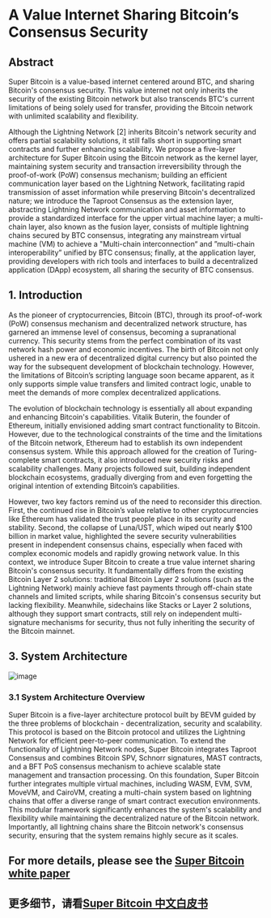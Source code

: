 # A Value Internet Sharing Bitcoin’s Consensus Security

## Abstract
Super Bitcoin is a value-based internet centered around BTC, and sharing Bitcoin's consensus security. 
This value internet not only inherits the security of the existing Bitcoin network but also transcends BTC's current limitations of being solely used for transfer, providing the Bitcoin network with unlimited scalability and flexibility.

Although the Lightning Network [2] inherits Bitcoin's network security and offers partial scalability solutions, it still falls short in supporting smart contracts and further enhancing scalability.
We propose a five-layer architecture for Super Bitcoin using the Bitcoin network as the kernel layer, maintaining system security and transaction irreversibility through the proof-of-work (PoW) consensus mechanism; building an efficient communication layer based on the Lightning Network, facilitating rapid transmission of asset information while preserving Bitcoin's decentralized nature;
we introduce the Taproot Consensus as the extension layer, abstracting Lightning Network communication and asset information to provide a standardized interface for the upper virtual machine layer;
a multi-chain layer, also known as the fusion layer, consists of multiple lightning chains secured by BTC consensus, integrating any mainstream virtual machine (VM) to achieve a "Multi-chain interconnection“ and ”multi-chain interoperability” unified by BTC consensus;
finally, at the application layer, providing developers with rich tools and interfaces to build a decentralized application (DApp) ecosystem, all sharing the security of BTC consensus.

## 1. Introduction
As the pioneer of cryptocurrencies, Bitcoin (BTC), through its proof-of-work (PoW) consensus mechanism and decentralized network structure, has garnered an immense level of consensus, becoming a supranational currency. This security stems from the perfect combination of its vast network hash power and economic incentives.
The birth of Bitcoin not only ushered in a new era of decentralized digital currency but also pointed the way for the subsequent development of blockchain technology. 
However, the limitations of Bitcoin’s scripting language soon became apparent, as it only supports simple value transfers and limited contract logic, unable to meet the demands of more complex decentralized applications.

The evolution of blockchain technology is essentially all about expanding and enhancing Bitcoin's capabilities.
Vitalik Buterin, the founder of Ethereum, initially envisioned adding smart contract functionality to Bitcoin. 
However, due to the technological constraints of the time and the limitations of the Bitcoin network, Ethereum had to establish its own independent consensus system. 
While this approach allowed for the creation of Turing-complete smart contracts, it also introduced new security risks and scalability challenges. 
Many projects followed suit, building independent blockchain ecosystems, gradually diverging from and even forgetting the original intention of extending Bitcoin’s capabilities.

However, two key factors remind us of the need to reconsider this direction. 
First, the continued rise in Bitcoin’s value relative to other cryptocurrencies like Ethereum has validated the trust people place in its security and stability. 
Second, the collapse of Luna/UST, which wiped out nearly $100 billion in market value, highlighted the severe security vulnerabilities present in independent consensus chains, especially when faced with complex economic models and rapidly growing network value.
In this context, we introduce Super Bitcoin to create a true value internet sharing Bitcoin's consensus security.
It fundamentally differs from the existing Bitcoin Layer 2 solutions: traditional Bitcoin Layer 2 solutions (such as the Lightning Network) mainly achieve fast payments through off-chain state channels and limited scripts, while sharing Bitcoin's consensus security but lacking flexibility.
Meanwhile, sidechains  like Stacks or Layer 2 solutions, although they support smart contracts, still rely on independent multi-signature mechanisms for security, thus not fully inheriting the security of the Bitcoin mainnet.


## 3. System Architecture
![image](https://github.com/user-attachments/assets/04785c9a-0665-483f-a892-b257f4aec2d9)

### 3.1 System Architecture Overview
Super Bitcoin is a five-layer architecture protocol built by BEVM guided by the three problems of blockchain - decentralization, security and scalability.
This protocol is based on the Bitcoin protocol and utilizes the Lightning Network for efficient peer-to-peer communication. 
To extend the functionality of Lightning Network nodes, Super Bitcoin integrates Taproot Consensus and combines Bitcoin SPV, Schnorr signatures, MAST contracts, and a BFT PoS consensus mechanism to achieve scalable state management and transaction processing.
On this foundation, Super Bitcoin further integrates multiple virtual machines, including WASM, EVM, SVM, MoveVM, and CairoVM, creating a multi-chain system based on lightning chains that offer a diverse range of smart contract execution environments.
This modular framework significantly enhances the system's scalability and flexibility while maintaining the decentralized nature of the Bitcoin network. 
Importantly, all lightning chains share the Bitcoin network's consensus security, ensuring that the system remains highly secure as it scales.


## For more details, please see the [Super Bitcoin white paper](https://github.com/btclayer2/SuperBitcoin/blob/main/Super%20Bitcoin%20Whitepaper.pdf)
## 更多细节，请看[Super Bitcoin 中文白皮书](https://github.com/btclayer2/SuperBitcoin/blob/main/Super%20Bitcoin%20%E4%B8%AD%E6%96%87%E7%99%BD%E7%9A%AE%E4%B9%A6.pdf)
